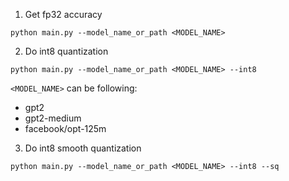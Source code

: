 1. Get fp32 accuracy

```
python main.py --model_name_or_path <MODEL_NAME>
```


2. Do int8 quantization

```
python main.py --model_name_or_path <MODEL_NAME> --int8
```

`<MODEL_NAME>` can be following:

- gpt2
- gpt2-medium
- facebook/opt-125m

3. Do int8 smooth quantization

```
python main.py --model_name_or_path <MODEL_NAME> --int8 --sq
```